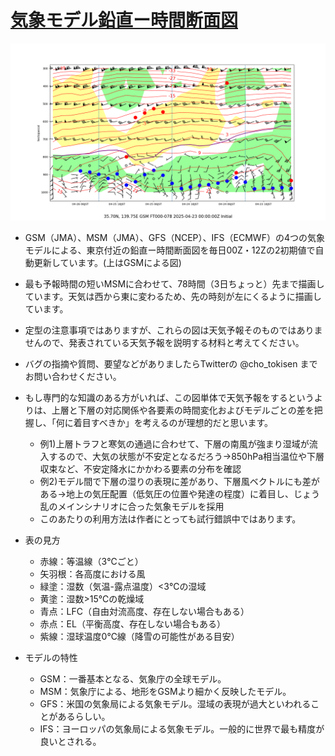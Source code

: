 # [気象モデル鉛直ー時間断面図](https://tokiyui.github.io/Danmen/)
![最新](gsm.png)

* GSM（JMA）、MSM（JMA）、GFS（NCEP）、IFS（ECMWF）の4つの気象モデルによる、東京付近の鉛直ー時間断面図を毎日00Z・12Zの2初期値で自動更新しています。(上はGSMによる図)
* 最も予報時間の短いMSMに合わせて、78時間（3日ちょっと）先まで描画しています。天気は西から東に変わるため、先の時刻が左にくるように描画しています。
* 定型の注意事項ではありますが、これらの図は天気予報そのものではありませんので、発表されている天気予報を説明する材料と考えてください。
* バグの指摘や質問、要望などがありましたらTwitterの @cho_tokisen までお問い合わせください。

* もし専門的な知識のある方がいれば、この図単体で天気予報をするというよりは、上層と下層の対応関係や各要素の時間変化およびモデルごとの差を把握し、「何に着目すべきか」を考えるのが理想的だと思います。
  - 例1)上層トラフと寒気の通過に合わせて、下層の南風が強まり湿域が流入するので、大気の状態が不安定となるだろう→850hPa相当温位や下層収束など、不安定降水にかかわる要素の分布を確認
  - 例2)モデル間で下層の湿りの表現に差があり、下層風ベクトルにも差がある→地上の気圧配置（低気圧の位置や発達の程度）に着目し、じょう乱のメインシナリオに合った気象モデルを採用
  - このあたりの利用方法は作者にとっても試行錯誤中ではあります。

* 表の見方
  - 赤線：等温線（3℃ごと）
  - 矢羽根：各高度における風
  - 緑塗：湿数（気温-露点温度）<3℃の湿域
  - 黄塗：湿数>15℃の乾燥域
  - 青点：LFC（自由対流高度、存在しない場合もある）
  - 赤点：EL（平衡高度、存在しない場合もある）
  - 紫線：湿球温度0℃線（降雪の可能性がある目安）

* モデルの特性
  - GSM：一番基本となる、気象庁の全球モデル。
  - MSM：気象庁による、地形をGSMより細かく反映したモデル。
  - GFS：米国の気象局による気象モデル。湿域の表現が過大といわれることがあるらしい。
  - IFS：ヨーロッパの気象局による気象モデル。一般的に世界で最も精度が良いとされる。
